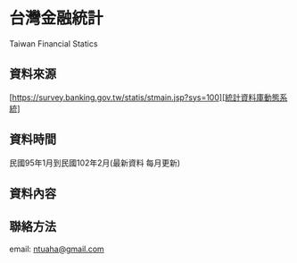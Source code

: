 台灣金融統計
===
Taiwan Financial Statics


## 資料來源
[https://survey.banking.gov.tw/statis/stmain.jsp?sys=100][統計資料庫動態系統]
## 資料時間
民國95年1月到民國102年2月(最新資料  每月更新)
## 資料內容

## 聯絡方法
email: ntuaha@gmail.com





